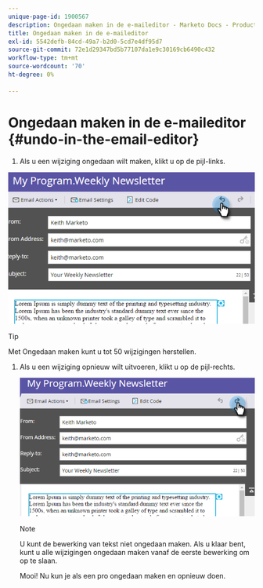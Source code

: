 ```yaml
---
unique-page-id: 1900567
description: Ongedaan maken in de e-maileditor - Marketo Docs - Productdocumentatie
title: Ongedaan maken in de e-maileditor
exl-id: 5542defb-84cd-49a7-b2d0-5cd7e4df95d7
source-git-commit: 72e1d29347bd5b77107da1e9c30169cb6490c432
workflow-type: tm+mt
source-wordcount: '70'
ht-degree: 0%

---
```


# Ongedaan maken in de e-maileditor {#undo-in-the-email-editor}

1. Als u een wijziging ongedaan wilt maken, klikt u op de pijl-links.

![](assets/one-2.png)

>[!TIP]
>
>Met Ongedaan maken kunt u tot 50 wijzigingen herstellen.

1. Als u een wijziging opnieuw wilt uitvoeren, klikt u op de pijl-rechts.

   ![](assets/two-2.png)

   >[!NOTE]
   >
   >U kunt de bewerking van tekst niet ongedaan maken. Als u klaar bent, kunt u alle wijzigingen ongedaan maken vanaf de eerste bewerking om op te slaan.

   Mooi! Nu kun je als een pro ongedaan maken en opnieuw doen.
